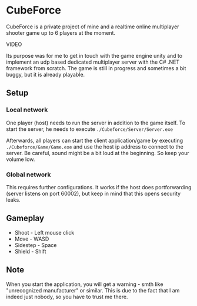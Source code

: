 # CubeForce

CubeForce is a private project of mine and a realtime online multiplayer shooter game up to 6 players at the moment.

VIDEO

Its purpose was for me to get in touch with the game engine unity and to implement an udp based dedicated multiplayer server with the C# .NET framework from scratch. The game is still in progress and sometimes a bit buggy, but it is already playable.

## Setup

### Local network
One player (host) needs to run the server in addition to the game itself. To start the server, he needs to execute `./Cubeforce/Server/Server.exe`

Afterwards, all players can start the client application/game by executing `./Cubeforce/Game/Game.exe` and use the host ip address to connect to the server.
Be careful, sound might be a bit loud at the beginning. So keep your volume low.

### Global network
This requires further configurations. It works if the host does portforwarding (server listens on port 60002), but keep in mind that this opens security leaks.

## Gameplay

* Shoot - Left mouse click
* Move - WASD
* Sidestep - Space
* Shield - Shift

## Note
When you start the application, you will get a warning - smth like "unrecognized manufacturer" or similar. This is due to the fact that I am indeed just nobody,
so you have to trust me there.
